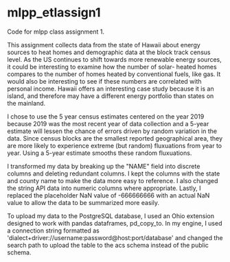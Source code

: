 # mlpp_etlassign1
Code for mlpp class assignment 1. 

This assignment collects data from the state of Hawaii about energy sources to heat homes 
and demographic data at the block track census level. As the US continues to shift towards
more renewable energy sources, it could be interesting to examine how the number of solar-
heated homes compares to the number of homes heated by conventional fuels, like gas. It would 
also be interesting to see if these numbers are correlated with personal income. Hawaii 
offers an interesting case study because it is an island, and therefore may have a different
energy portfolio than states on the mainland. 

I chose to use the 5 year census estimates centered on the year 2019 because 2019 was the 
most recent year of data collection and a 5-year estimate will lessen the chance of errors driven
by random variation in the data. Since census blocks are the smallest reported geographical area, 
they are more likely to experience extreme (but random) fluxuations from year to year. Using a 
5-year estimate smooths these random fluxuations. 

I transformed my data by breaking up the "NAME" field into discrete columns and deleting redundant 
columns. I kept the columns with the state and county name to make the data more easy to reference. 
I also changed the string API data into numeric columns where appropriate. Lastly, I replaced the 
placeholder NaN value of -666666666 with an actual NaN value to allow the data to be summarized more 
easily. 

To upload my data to the PostgreSQL database, I used an Ohio extension designed to work with pandas
dataframes, pd_copy_to. In my engine, I used a connection string formatted as 
'dialect+driver://username:password@host:port/database' and changed the search path to upload the 
table to the acs schema instead of the public schema. 
